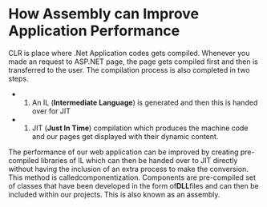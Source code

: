# How Assembly can Improve Application Performance

CLR is place where .Net Application codes gets compiled. Whenever you made an request to ASP.NET page, the page gets compiled first and then is transferred to the user. The compilation process is also completed in two steps.

* 1. An IL \(**Intermediate Language**\) is generated and then this is handed over for JIT
* 1. JIT \(**Just In Time**\) compilation which produces the machine code and our pages get displayed with their dynamic content.

The performance of our web application can be improved by creating pre-compiled libraries of IL which can then be handed over to JIT directly without having the inclusion of an extra process to make the conversion. This method is calledcomponentization. Components are pre-compiled set of classes that have been developed in the form of**DLL**files and can then be included within our projects. This is also known as an assembly.

